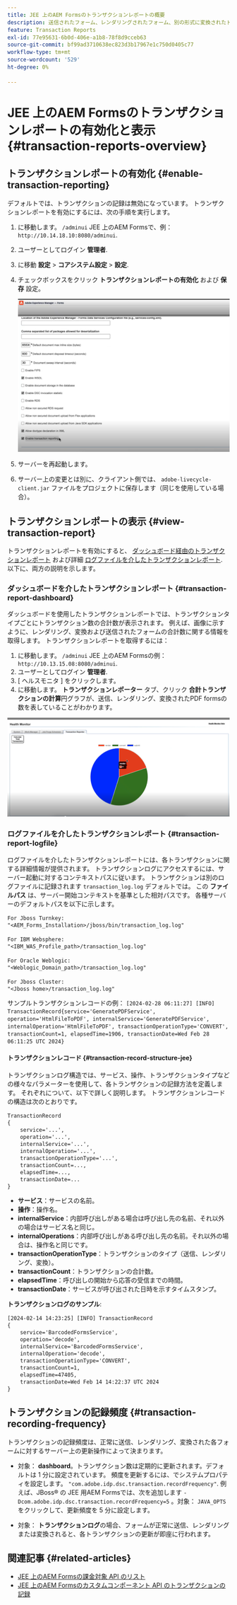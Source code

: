 ```yaml
---
title: JEE 上のAEM Formsのトランザクションレポートの概要
description: 送信されたフォーム、レンダリングされたフォーム、別の形式に変換されたドキュメントなどすべての数を保持します。
feature: Transaction Reports
exl-id: 77e95631-6b0d-406e-a1b8-78f8d9cceb63
source-git-commit: bf99ad3710638ec823d3b17967e1c750d0405c77
workflow-type: tm+mt
source-wordcount: '529'
ht-degree: 0%

---
```


# JEE 上のAEM Formsのトランザクションレポートの有効化と表示 {#transaction-reports-overview}

<!--Transaction reports in AEM Forms on JEE let you keep a count of all transactions taken place on your AEM Forms deployment. The objective is to provide information about product usage and helps business stakeholders understand their digital processing volumes. Examples of a transaction include:

* Submission of a document
* Rendition of a document
* Conversion of a document from one file format to another 

For more information on what is considered a transaction, see [Billable APIs](../../forms/using/transaction-reports-billable-apis-jee.md). Transaction log helps you to gain information about the number of documents submitted, rendered, and converted.-->

## トランザクションレポートの有効化 {#enable-transaction-reporting}

デフォルトでは、トランザクションの記録は無効になっています。 トランザクションレポートを有効にするには、次の手順を実行します。

1. に移動します。 `/adminui` JEE 上のAEM Formsで、例： `http://10.14.18.10:8080/adminui`.
1. ユーザーとしてログイン **管理者**.
1. に移動 **設定** > **コアシステム設定** > **設定**.
1. チェックボックスをクリック **トランザクションレポートの有効化** および **保存** 設定。

   ![sample-transaction-report-jee](assets/enable-transaction-jee.png)

1. サーバーを再起動します。
1. サーバー上の変更とは別に、クライアント側では、 `adobe-livecycle-client.jar` ファイルをプロジェクトに保存します（同じを使用している場合）。

<!--
* You can [enable transaction recording](../../forms/using/viewing-and-understanding-transaction-reports.md#setting-up-transaction-reports) from AEM Web Console. view transaction reports on author, processing, or publish instances. View transaction reports on author or processing instances for an aggregated sum of all transactions. View transaction reports on the publish instances for a count of all transactions that take place only on that publish instance from where the report is run.
-->

<!--Do not author content (Create adaptive forms, interactive communication, themes, and other authoring activities) and process documents (Use workflows, document services, and other processing activities) on the same AEM instance. Keep the transaction recording disabled for AEM Forms servers used to author content. Keep the transaction recording enabled for AEM Forms servers used to process documents.-->

## トランザクションレポートの表示 {#view-transaction-report}

トランザクションレポートを有効にすると、 [ダッシュボード経由のトランザクションレポート](#transaction-report-dashboard) および詳細 [ログファイルを介したトランザクションレポート](#transaction-report-logfile). 以下に、両方の説明を示します。

### ダッシュボードを介したトランザクションレポート {#transaction-report-dashboard}

ダッシュボードを使用したトランザクションレポートでは、トランザクションタイプごとにトランザクション数の合計数が表示されます。 例えば、画像に示すように、レンダリング、変換および送信されたフォームの合計数に関する情報を取得します。 トランザクションレポートを取得するには：

1. に移動します。 `/adminui` JEE 上のAEM Formsの例： `http://10.13.15.08:8080/adminui`.
1. ユーザーとしてログイン **管理者**.
1. [ ヘルスモニタ ] をクリックします。
1. に移動します。 **トランザクションレポーター** タブ、クリック **合計トランザクションの計算**&#x200B;円グラフが、送信、レンダリング、変換されたPDF formsの数を表していることがわかります。

![sample-transaction-report-jee](assets/transaction-piechart.png)


### ログファイルを介したトランザクションレポート {#transaction-report-logfile}

ログファイルを介したトランザクションレポートには、各トランザクションに関する詳細情報が提供されます。 トランザクションログにアクセスするには、サーバー起動に対するコンテキストパスに従います。 トランザクションは別のログファイルに記録されます `transaction_log.log` デフォルトでは。 この **ファイルパス** は、サーバー開始コンテキストを基準とした相対パスです。 各種サーバーのデフォルトパスを以下に示します。

```
For Jboss Turnkey:
"<AEM_Forms_Installation>/jboss/bin/transaction_log.log"

For IBM Websphere: 
"<IBM_WAS_Profile_path>/transaction_log.log"

For Oracle Weblogic:
"<Weblogic_Domain_path>/transaction_log.log"

For Jboss Cluster:
"<Jboss home>/transaction_log.log"
```

サンプルトランザクションレコードの例：
`[2024-02-28 06:11:27] [INFO] TransactionRecord{service='GeneratePDFService', operation='HtmlFileToPDF', internalService='GeneratePDFService', internalOperation='HtmlFileToPDF', transactionOperationType='CONVERT', transactionCount=1, elapsedTime=1906, transactionDate=Wed Feb 28 06:11:25 UTC 2024}`

#### トランザクションレコード {#transaction-record-structure-jee}

トランザクションログ構造では、サービス、操作、トランザクションタイプなどの様々なパラメーターを使用して、各トランザクションの記録方法を定義します。 それぞれについて、以下で詳しく説明します。 トランザクションレコードの構造は次のとおりです。

```
TransactionRecord
{
    service='...', 
    operation='...', 
    internalService='...', 
    internalOperation='...', 
    transactionOperationType='...', 
    transactionCount=..., 
    elapsedTime=..., 
    transactionDate=...
}
```

* **サービス**：サービスの名前。
* **操作**：操作名。
* **internalService**：内部呼び出しがある場合は呼び出し先の名前、それ以外の場合はサービス名と同じ。
* **internalOperations**：内部呼び出しがある呼び出し先の名前。それ以外の場合は、操作名と同じです。
* **transactionOperationType**：トランザクションのタイプ（送信、レンダリング、変換）。
* **transactionCount**：トランザクションの合計数。
* **elapsedTime**：呼び出しの開始から応答の受信までの時間。
* **transactionDate**：サービスが呼び出された日時を示すタイムスタンプ。

**トランザクションログのサンプル**:

```
[2024-02-14 14:23:25] [INFO] TransactionRecord
{
    service='BarcodedFormsService', 
    operation='decode', 
    internalService='BarcodedFormsService', 
    internalOperation='decode', 
    transactionOperationType='CONVERT', 
    transactionCount=1, 
    elapsedTime=47405, 
    transactionDate=Wed Feb 14 14:22:37 UTC 2024
}
```

## トランザクションの記録頻度 {#transaction-recording-frequency}

<!--Transaction persistence involves updating the total transaction count for SUBMIT, CONVERT, and RENDER operations on the server periodically: -->

トランザクションの記録頻度は、正常に送信、レンダリング、変換された各フォームに対するサーバー上の更新操作によって決まります。

* 対象： **dashboard**。トランザクション数は定期的に更新されます。デフォルトは 1 分に設定されています。 頻度を更新するには、でシステムプロパティを設定します。 `"com.adobe.idp.dsc.transaction.recordFrequency"`. 例えば、JBoss® の JEE 用AEM Formsでは、次を追加します `-Dcom.adobe.idp.dsc.transaction.recordFrequency=5` 。対象： `JAVA_OPTS` をクリックして、更新頻度を 5 分に設定します。

* 対象： **トランザクションログ**&#x200B;の場合、フォームが正常に送信、レンダリングまたは変換されると、各トランザクションの更新が即座に行われます。

<!-- A transaction remains in the buffer for a specified period (Flush Buffer time + Reverse replication time). By default, it takes approximately 90 seconds for the transaction count to reflect in the transaction report.

Actions like submitting a PDF Form, using Agent UI to preview an interactive communication, or using non-standard form submission methods are not accounted as transactions. AEM Forms provides an API to record such transactions. Call the API from your custom implementations to record a transaction.

## Supported Topology {#supported-topology}

Transaction reports are available only on AEM Forms on OSGi environment. It supports author-publish, author-processing-publish, and only processing topologies. For example, topologies, see [Architecture and deployment topologies for AEM Forms](../../forms/using/transaction-reports-overview.md).

The transaction count is reverse replicated from publish instances to author or processing instances. An indicative author-publish topology is displayed below:

![simple-author-publish-topology](assets/simple-author-publish-topology.png)

>[!NOTE]
>
>AEM Forms transaction reports does not support topologies that contain only publish instances.

### Guidelines for using transaction reports {#guidelines-for-using-transaction-reports}

* Disable transaction reports on all author instances as reports on author instances includes transactions registered during authoring activities.
* Enable the **Show transactions from publish only** option on the author instance to view cumulative transactions from all publish instances. You can also view transaction reports on each publish instance for actual transactions on that particular publish instance only.
* Do not use author instances to run workflows and process documents.
* Before using transaction reporting, if you are have a toplogy with publish servers, ensure that the reverse replication is enabled for all the publish instances.
* Transaction data is reverse-replicated from a publish instance to only corresponding author or processing instance. The author or processing instance cannot further replicate data to another instance. For example, if you have author-processing-publish topology, aggregated transaction data is replicated only to the processing instance.-->

## 関連記事 {#related-articles}

* [JEE 上のAEM Formsの課金対象 API のリスト](../../forms/using/transaction-reports-billable-apis-jee.md)
* [JEE 上のAEM Formsのカスタムコンポーネント API のトランザクションの記録](/help/forms/using/record-transaction-custom-component-jee.md)
